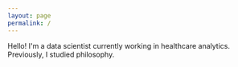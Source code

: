 ```yaml
---
layout: page
permalink: /
---
```


Hello! I'm a data scientist currently working in healthcare analytics. Previously, I studied philosophy.
